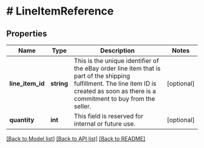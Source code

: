 # # LineItemReference

## Properties

Name | Type | Description | Notes
------------ | ------------- | ------------- | -------------
**line_item_id** | **string** | This is the unique identifier of the eBay order line item that is part of the shipping fulfillment. The line item ID is created as soon as there is a commitment to buy from the seller. | [optional]
**quantity** | **int** | This field is reserved for internal or future use. | [optional]

[[Back to Model list]](../../README.md#models) [[Back to API list]](../../README.md#endpoints) [[Back to README]](../../README.md)
